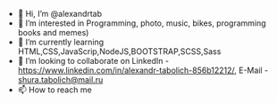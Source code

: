 - 👋 Hi, I’m @alexandrtab
- 👀 I’m interested in Programming, photo, music, bikes, programming books and memes)
- 🌱 I’m currently learning HTML,CSS,JavaScrip,NodeJS,BOOTSTRAP,SCSS,Sass
- 💞️ I’m looking to collaborate on LinkedIn -https://www.linkedin.com/in/alexandr-tabolich-856b12212/, E-Mail - shura.tabolich@mail.ru
- 📫 How to reach me 

<!---
alexandrtab/alexandrtab is a ✨ special ✨ repository because its `README.md` (this file) appears on your GitHub profile.
You can click the Preview link to take a look at your changes.
--->
